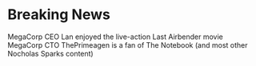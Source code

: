 # Breaking News

MegaCorp CEO Lan enjoyed the live-action Last Airbender movie
MegaCorp CTO ThePrimeagen is a fan of The Notebook (and most other Nocholas Sparks content)
